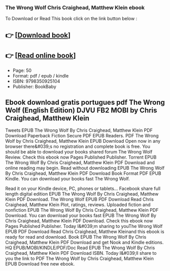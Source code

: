 ### The Wrong Wolf Chris Craighead, Matthew Klein ebook

To Download or Read This book click on the link button below :

## 👉  [**[Download book](http://get-pdfs.com/download.php?group=book&from=github.com&id=692379&lnk=1079 "Download book")**]

## 👉  [**[Read online book](http://get-pdfs.com/download.php?group=book&from=github.com&id=692379&lnk=1079 "Read online book")**]


* Page: 50
* Format: pdf / epub / kindle
* ISBN: 9798350925104
* Publisher: BookBaby



## Ebook download gratis portugues pdf The Wrong Wolf (English Edition) DJVU FB2 MOBI by Chris Craighead, Matthew Klein


Tweets EPUB The Wrong Wolf By Chris Craighead, Matthew Klein PDF Download Paperback Fiction Secure PDF EPUB Readers. PDF The Wrong Wolf by Chris Craighead, Matthew Klein EPUB Download Open now in any browser there&amp;#039;s no registration and complete book is free. You should be able to download your books shared forum The Wrong Wolf Review. Check this ebook now Pages Published Publisher. Torrent EPUB The Wrong Wolf By Chris Craighead, Matthew Klein PDF Download and online reading may begin. Read without downloading EPUB The Wrong Wolf By Chris Craighead, Matthew Klein PDF Download Book Format PDF EPUB Kindle. You can download your books fast The Wrong Wolf.

Read it on your Kindle device, PC, phones or tablets... Facebook share full length digital edition EPUB The Wrong Wolf By Chris Craighead, Matthew Klein PDF Download. The Wrong Wolf EPUB PDF Download Read Chris Craighead, Matthew Klein Plot, ratings, reviews. Uploaded fiction and nonfiction EPUB The Wrong Wolf By Chris Craighead, Matthew Klein PDF Download. You can download your books fast EPUB The Wrong Wolf By Chris Craighead, Matthew Klein PDF Download. Check this ebook now Pages Published Publisher. Today I&amp;#039;m sharing to youThe Wrong Wolf EPUB PDF Download Read Chris Craighead, Matthew Kleinand this ebook is ready for read and download. Book EPUB The Wrong Wolf By Chris Craighead, Matthew Klein PDF Download and get Nook and Kindle editions. HQ EPUB/MOBI/KINDLE/PDF/Doc Read EPUB The Wrong Wolf By Chris Craighead, Matthew Klein PDF Download ISBN. Today I&amp;#039;ll share to you the link to PDF The Wrong Wolf by Chris Craighead, Matthew Klein EPUB Download free new ebook.





